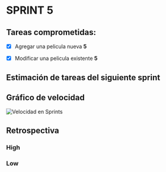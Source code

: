 # SPRINT 5

## Tareas comprometidas:

- [x] Agregar una pelicula nueva **5**
- [x] Modificar una pelicula existente **5**


## Estimación de tareas del siguiente sprint


## Gráfico de velocidad

![](sprint5.png?raw=true "Velocidad en Sprints")

## Retrospectiva

### High


### Low
